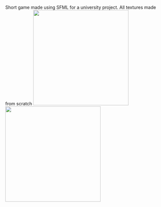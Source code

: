 Short game made using SFML for a university project. All textures made from scratch
<img src="[path_or_url_to_image](https://github.com/Kuba-Walczak/SFML-Game/blob/9e3000488e7d707fadbd342874ee2c59652b0696/Snapshot.PNG)" alt="" width="300"/>
<img src="[path_or_url_to_image](https://github.com/Kuba-Walczak/SFML-Game/blob/aad26ca624ceab21c929a84f0618ddf2a0a81345/Snapshot2.PNG)" alt="" width="300"/>
